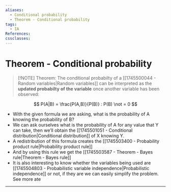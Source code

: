 ```yaml
---
aliases:
  - Conditional probability
  - Theorem - Conditional probability
tags:
  - IA
References: 
cssclasses:
---
```

# Theorem - Conditional probability

> [!NOTE] Theorem: 
> The conditional probabilty of a [[1745500044 - Random variables|Random variables]] can be interpreted as the **updated probabilty of the variable** once another variable has been observed:

$$
P(A|B) = \frac{P(A,B)}{P(B)} : P(B) \not = 0
$$
+ With the given formula we are asking, what is the probability of A knowing the probability of B?
+ We can ask ourselves what is the probability of A for any value that Y can take, then we’ll obtain the [[1745501051 - Conditional distribution|Conditional distribution]] of X knowing Y. 
+ A redistribution of this formula creates the [[1745503400 - Probability product rule|Probability product rule]]
+ And by using this rule we get the [[1745503587 - Theorem - Bayes rule|Theorem - Bayes rule]]
+ It is also interesting to know whether the variables being used are [[1745504803 - Probabilistic variable independence|Probabilistic independence]] or not, if they are we can easily simplify the problem. See more ate 
***